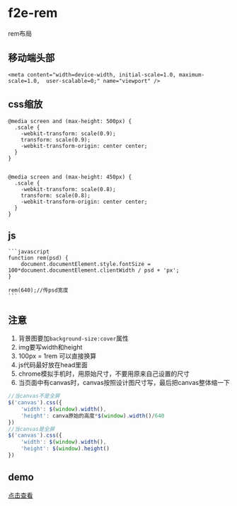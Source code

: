 # f2e-rem
rem布局
## 移动端头部 ##
    <meta content="width=device-width, initial-scale=1.0, maximum-scale=1.0,  user-scalable=0;" name="viewport" />
## css缩放 ##
    @media screen and (max-height: 500px) {
	  .scale {
	    -webkit-transform: scale(0.9);
	    transform: scale(0.9);
	    -webkit-transform-origin: center center; 
	  } 
	}
	
	
	@media screen and (max-height: 450px) {
	  .scale {
	    -webkit-transform: scale(0.8);
	    transform: scale(0.8);
	    -webkit-transform-origin: center center; 
	  } 
	}
## js ##
    ```javascript
	function rem(psd) {
		document.documentElement.style.fontSize = 100*document.documentElement.clientWidth / psd + 'px';
	}
	
	rem(640);//传psd宽度
	```

## 注意 ##


1. 背景图要加`background-size:cover`属性
2. img要写width和height
3. 100px = 1rem 可以直接换算
4. js代码最好放在head里面
5. chrome模拟手机时，用原始尺寸，不要用原来自己设置的尺寸
6. 当页面中有canvas时，canvas按照设计图尺寸写，最后把canvas整体缩一下
	
```javascript
//当canvas不是全屏
$('canvas').css({
	'width': $(window).width(), 
	'height': canva原始的高度*$(window).width()/640
})
//当canvas是全屏
$('canvas').css({
	'width': $(window).width(), 
	'height': $(window).height()
})
```


## demo ##
[点击查看](http://test.go.163.com/go/2017/1009/rem/)
